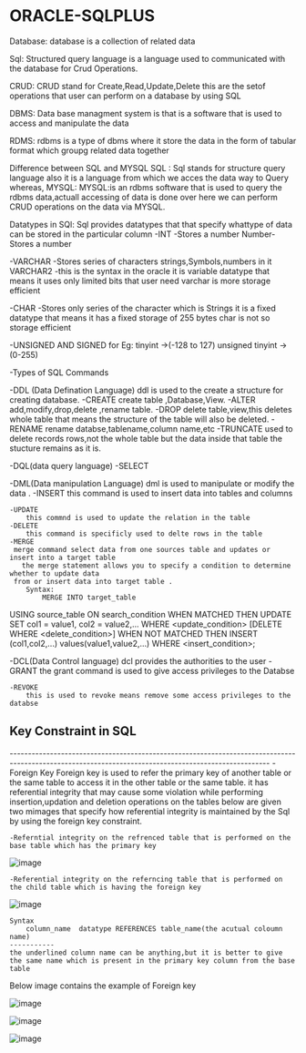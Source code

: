 # ORACLE-SQLPLUS
Database:
database is a collection of related data

Sql:
Structured query language is a language used to communicated with the database for Crud Operations.

CRUD:
CRUD stand for Create,Read,Update,Delete this are the setof operations that user can perform on a database by using SQL 

DBMS:
Data base managment system is that is a software that is used  to access and manipulate the data 

RDMS:
rdbms is a type of dbms where it store the data in the form of tabular format which groupg related data together

Difference between SQL and MYSQL
	SQL :
	Sql stands for structure query language also it is a language from which we acces the data way to Query 
	whereas,
	MYSQL:
	MYSQL:is an rdbms software that is used to query the rdbms data,actuall accessing of data is done over here
	we can perform CRUD operations on the data via MYSQL.

Datatypes in SQl:
Sql provides datatypes that that specify whattype of data can be stored in the particular column
-INT -Stores a number
 Number-Stores a number

-VARCHAR -Stores series of characters strings,Symbols,numbers in it
 VARCHAR2 -this is the syntax in the oracle
 it is variable datatype that means it uses only limited bits that user need  varchar is more storage efficient

-CHAR -Stores only series of the character which is Strings
  it is a fixed datatype that means it has a fixed storage of 255 bytes
  char is not so storage efficient

-UNSIGNED AND SIGNED
	for Eg:
		tinyint ->(-128 to 127)
	unsigned tinyint ->(0-255)

-Types of SQL Commands
	
-DDL (Data Defination Language)
	ddl is used to the create a structure for creating database.
		-CREATE
		  create table ,Database,View.
		-ALTER
		add,modify,drop,delete ,rename table.
		-DROP
		 delete table,view,this deletes whole table that means the structure of the table will also
		 be deleted.
		-RENAME
		 rename databse,tablename,column name,etc
		-TRUNCATE
		 used to delete records rows,not the whole table but the data inside that table 
		 the stucture remains as it is.

-DQL(data query language)
	-SELECT 


-DML(Data manipulation Language)
	dml is used to manipulate or modify the data .
	-INSERT
		this command is used to insert data into tables and columns

	-UPDATE
		this commnd is used to update the relation in the table
	-DELETE
		this command is specificly used to delte rows in the table
	-MERGE
	 merge command select data from one sources table and updates or insert into a target table 
       the merge statement allows you to specify a condition to determine whether to update data 		
	 from or insert data into target table .
		Syntax:
			MERGE INTO target_table 
		
USING source_table 
ON search_condition
    WHEN MATCHED THEN
        UPDATE SET col1 = value1, col2 = value2,...
        WHERE <update_condition>
        [DELETE WHERE <delete_condition>]
    WHEN NOT MATCHED THEN
        INSERT (col1,col2,...)
        values(value1,value2,...)
        WHERE <insert_condition>; 

-DCL(Data Control language)
	dcl provides the authorities to the user
	-GRANT
		the grant command is used to give access privileges to the Databse
	
	-REVOKE
		this is used to revoke means remove some access privileges to the databse
		
<h2>Key Constraint in SQL</h2>
-----------------------------------------------------------------------------------------------------------------------------------------------------
-Foreign Key
	Foreign key is used to refer the primary key of another table or the same table to access it in the other table or the same table.
	it has referential integrity that may cause some violation while performing insertion,updation and deletion operations on the tables
	below are given two mimages that specify how referential integrity is maintained by the Sql by using the foreign key constraint.
	



	-Referntial integrity on the refrenced table that is performed on the base table which has the primary key

![image](https://user-images.githubusercontent.com/64660852/229362071-7598cc27-7712-4311-9b7a-eae10ffba764.png)

	-Referential integrity on the referncing table that is performed on the child table which is having the foreign key
![image](https://user-images.githubusercontent.com/64660852/229362445-4880b95a-9f2b-437f-8554-6ce196cffb5a.png)

	Syntax 
		column_name  datatype REFERENCES table_name(the acutual coloumn name) 
	-----------
	the underlined column name can be anything,but it is better to give the same name which is present in the primary key column from the base table
	
   Below image contains the example of Foreign key
	
![image](https://user-images.githubusercontent.com/64660852/229362820-8314951c-6dba-4a3a-a403-5cbd73069c89.png)

![image](https://user-images.githubusercontent.com/64660852/229362851-b554655e-ac82-4163-bfd4-316ed01aec6c.png)

![image](https://user-images.githubusercontent.com/64660852/229362865-9627a63c-f11b-499d-b0c9-ae569e59e9c1.png)




